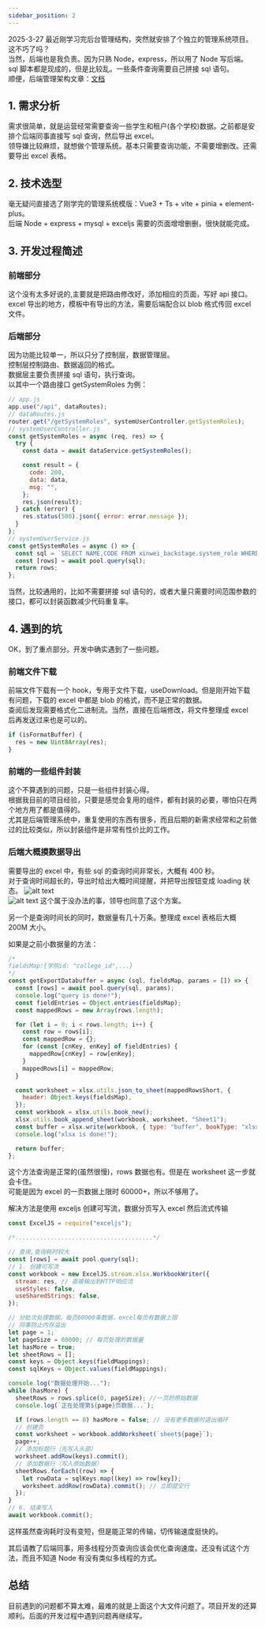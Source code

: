 ```yaml
---
sidebar_position: 2
---
```


2025-3-27
最近刚学习完后台管理结构，突然就安排了个独立的管理系统项目。这不巧了吗？  
当然，后端也是我负责。因为只熟 Node，express，所以用了 Node 写后端。  
sql 脚本都是现成的，但是比较乱。一些条件查询需要自己拼接 sql 语句。  
顺便，后端管理架构文章：[文档](后台管理系统架构分析.md)

## 1. 需求分析

需求很简单，就是运营经常需要查询一些学生和租户(各个学校)数据。之前都是安排个后端同事直接写 sql 查询，然后导出 excel。  
领导嫌比较麻烦，就想做个管理系统。基本只需要查询功能，不需要增删改。还需要导出 excel 表格。

## 2. 技术选型

毫无疑问直接选了刚学完的管理系统模版：Vue3 + Ts + vite + pinia + element-plus。  
后端 Node + express + mysql + exceljs
需要的页面增增删删，很快就能完成。

## 3. 开发过程简述

### 前端部分

这个没有太多好说的,主要就是把路由修改好，添加相应的页面，写好 api 接口。  
excel 导出的地方，模板中有导出的方法，需要后端配合以 blob 格式传回 excel 文件。

### 后端部分

因为功能比较单一，所以只分了控制层，数据管理层。  
控制层控制路由、数据返回的格式。  
数据层主要负责拼接 sql 语句，执行查询。  
以其中一个路由接口 getSystemRoles 为例：

```js
// app.js
app.use("/api", dataRoutes);
// dataRoutes.js
router.get("/getSystemRoles", systemUserController.getSystemRoles);
// systemUserController.js
const getSystemRoles = async (req, res) => {
  try {
    const data = await dataService.getSystemRoles();

    const result = {
      code: 200,
      data: data,
      msg: "",
    };
    res.json(result);
  } catch (error) {
    res.status(500).json({ error: error.message });
  }
};
// systemUserService.js
const getSystemRoles = async () => {
  const sql = `SELECT NAME,CODE FROM xinwei_backstage.system_role WHERE deleted=0`;
  const [rows] = await pool.query(sql);
  return rows;
};
```

当然，比较通用的，比如不需要拼接 sql 语句的，或者大量只需要时间范围参数的接口，都可以封装函数减少代码重复率。

## 4. 遇到的坑

OK，到了重点部分。开发中确实遇到了一些问题。

### 前端文件下载

前端文件下载有一个 hook，专用于文件下载，useDownload。但是刚开始下载有问题，下载的 excel 中都是 blob 的格式，而不是正常的数据。  
查阅后发现需要格式化二进制流。当然，直接在后端修改，将文件整理成 excel 后再发送过来也是可以的。

```js
if (isFormatBuffer) {
  res = new Uint8Array(res);
}
```

### 前端的一些组件封装

这个不算遇到的问题，只是一些组件封装心得。  
根据我目前的项目经验，只要是感觉会复用的组件，都有封装的必要，哪怕只在两个地方用了都是值得的。  
尤其是后端管理系统中，重复使用的东西有很多，而且后期的新需求经常和之前做过的比较类似，所以封装组件是非常有性价比的工作。

### 后端大概摸数据导出

需要导出的 excel 中，有些 sql 的查询时间非常长，大概有 400 秒。  
对于查询时间超长的，导出时给出大概时间提醒，并把导出按钮变成 loading 状态。
![alt text](image-3.png)  
![alt text](image-4.png)
这个属于没办法的事，领导也同意了这个方案。

另一个是查询时间长的同时，数据量有几十万条。整理成 excel 表格后大概 200M 大小。

如果是之前小数据量的方法：

```js
/*
fieldsMap:{学院id: "college_id",...}
*/
const getExportDatabuffer = async (sql, fieldsMap, params = []) => {
  const [rows] = await pool.query(sql, params);
  console.log("query is done!");
  const fieldEntries = Object.entries(fieldsMap);
  const mappedRows = new Array(rows.length);

  for (let i = 0; i < rows.length; i++) {
    const row = rows[i];
    const mappedRow = {};
    for (const [cnKey, enKey] of fieldEntries) {
      mappedRow[cnKey] = row[enKey];
    }
    mappedRows[i] = mappedRow;
  }

  const worksheet = xlsx.utils.json_to_sheet(mappedRowsShort, {
    header: Object.keys(fieldsMap),
  });
  const workbook = xlsx.utils.book_new();
  xlsx.utils.book_append_sheet(workbook, worksheet, "Sheet1");
  const buffer = xlsx.write(workbook, { type: "buffer", bookType: "xlsx" });
  console.log("xlsx is done!");

  return buffer;
};
```

这个方法查询是正常的(虽然很慢)，rows 数据也有。但是在 worksheet 这一步就会卡住。  
可能是因为 excel 的一页数据上限时 60000+，所以不够用了。

解决方法是使用 exceljs 创建可写流，数据分页写入 excel 然后流式传输

```js
const ExcelJS = require("exceljs");

/*.......................................*/

// 查询,查询耗时较大
const [rows] = await pool.query(sql);
// 1. 创建可写流
const workbook = new ExcelJS.stream.xlsx.WorkbookWriter({
  stream: res, // 直接输出到HTTP响应流
  useStyles: false,
  useSharedStrings: false,
});

// 分批次处理数据，每页60000条数据，excel每页有数据上限
// 同事防止内存溢出
let page = 1;
let pageSize = 60000; // 每页处理的数据量
let hasMore = true;
let sheetRows = [];
const keys = Object.keys(fieldMappings);
const sqlKeys = Object.values(fieldMappings);

console.log("数据处理开始...");
while (hasMore) {
  sheetRows = rows.splice(0, pageSize); //一页的原始数据
  console.log(`正在处理第${page}页数据...`);

  if (rows.length == 0) hasMore = false; // 没有更多数据时退出循环
  // 创建页
  const worksheet = workbook.addWorksheet(`sheet${page}`);
  page++;
  // 添加标题行（先写入头部）
  worksheet.addRow(keys).commit();
  // 添加数据行（写入原始数据）
  sheetRows.forEach((row) => {
    let rowData = sqlKeys.map((key) => row[key]);
    worksheet.addRow(rowData).commit(); // 立即提交行
  });
}
// 6. 结束写入
await workbook.commit();
```

这样虽然查询耗时没有变短，但是能正常的传输，切传输速度挺快的。

其后请教了后端同事，用多线程分页查询应该会优化查询速度。还没有试这个方法，而且不知道 Node 有没有类似多线程的方式。

## 总结

目前遇到的问题都不算太难，最难的就是上面这个大文件问题了。项目开发的还算顺利。后面的开发过程中遇到问题再继续写。
